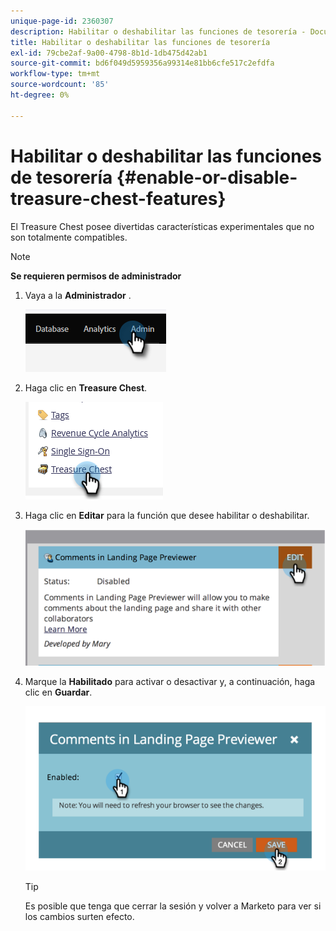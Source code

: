 ```yaml
---
unique-page-id: 2360307
description: Habilitar o deshabilitar las funciones de tesorería - Documentos de Marketo - Documentación del producto
title: Habilitar o deshabilitar las funciones de tesorería
exl-id: 79cbe2af-9a00-4798-8b1d-1db475d42ab1
source-git-commit: bd6f049d5959356a99314e81bb6cfe517c2efdfa
workflow-type: tm+mt
source-wordcount: '85'
ht-degree: 0%

---
```


# Habilitar o deshabilitar las funciones de tesorería {#enable-or-disable-treasure-chest-features}

El Treasure Chest posee divertidas características experimentales que no son totalmente compatibles.

>[!NOTE]
>
>**Se requieren permisos de administrador**

1. Vaya a la **Administrador** .

   ![](assets/enable-or-disable-treasure-chest-features-1.png)

1. Haga clic en **Treasure Chest**.

   ![](assets/enable-or-disable-treasure-chest-features-2.png)

1. Haga clic en **Editar** para la función que desee habilitar o deshabilitar.

   ![](assets/enable-or-disable-treasure-chest-features-3.png)

1. Marque la **Habilitado** para activar o desactivar y, a continuación, haga clic en **Guardar**.

   ![](assets/enable-or-disable-treasure-chest-features-4.png)

   >[!TIP]
   >
   >Es posible que tenga que cerrar la sesión y volver a Marketo para ver si los cambios surten efecto.
